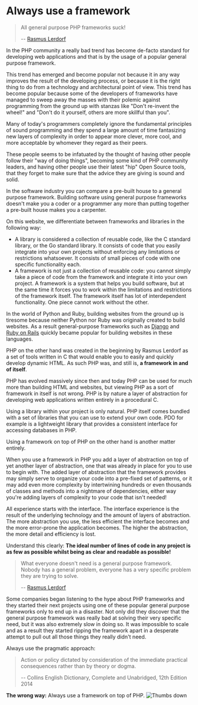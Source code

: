 # Always use a framework #

> All general purpose PHP frameworks suck!
>
> -- [Rasmus Lerdorf](https://www.youtube.com/watch?v=DuB6UjEsY_Y)

In the PHP community a really bad trend has become de-facto standard for developing web applications and that is by the usage of a popular general purpose framework.

This trend has emerged and become popular not because it in any way improves the result of the developing process, or because it is the right thing to do from a technology and architectural point of view. This trend has become popular because some of the developers of frameworks have managed to sweep away the masses with their polemic against programming from the ground up with stanzas like "Don't re-invent the wheel!" and "Don't do it yourself, others are more skillful than you".

Many of today's programmers completely ignore the fundamental principles of sound programming and they spend a large amount of time fantasizing new layers of complexity in order to appear more clever, more cool, and more acceptable by whomever they regard as their peers.

These people seems to be infatuated by the thought of having other people follow their "way of doing things", becoming some kind of PHP community leaders, and having other people use their latest "hip" Open Source tools, that they forget to make sure that the advice they are giving is sound and solid.

In the software industry you can compare a pre-built house to a general purpose framework. Building software using general purpose frameworks doesn't make you a coder or a programmer any more than putting together a pre-built house makes you a carpenter.

On this website, we differentiate between frameworks and libraries in the following way:

 * A library is considered a collection of reusable code, like the C standard library, or the Go standard library. It consists of code that you easily integrate into your own projects without enforcing any limitations or restrictions whatsoever. It consists of small pieces of code with one specific functionality each.
 * A framework is not just a collection of reusable code: you cannot simply take a piece of code from the framework and integrate it into your own project. A framework is a system that helps you build software, but at the same time it forces you to work within the limitations and restrictions of the framework itself. The framework itself has lot of interdependent functionality. One piece cannot work without the other.

In the world of Python and Ruby, building websites from the ground up is tiresome because neither Python nor Ruby was originally created to build websites. As a result general-purpose frameworks such as [Django](https://en.wikipedia.org/wiki/Django_%28web_framework%29) and [Ruby on Rails](https://en.wikipedia.org/wiki/Ruby_on_Rails) quickly became popular for building websites in these languages.

PHP on the other hand was created in the beginning by Rasmus Lerdorf as a set of tools written in C that would enable you to easily and quickly develop dynamic HTML. As such PHP was, and still is, **a framework in and of itself**.

PHP has evolved massively since then and today PHP can be used for much more than building HTML and websites, but viewing PHP as a sort of framework in itself is not wrong. PHP is by nature a layer of abstraction for developing web applications written entirely in a procedural C.

Using a library within your project is only natural. PHP itself comes bundled with a set of libraries that you can use to extend your own code. PDO for example is a lightweight library that provides a consistent interface for accessing databases in PHP.

Using a framework on top of PHP on the other hand is another matter entirely.

When you use a framework in PHP you add a layer of abstraction on top of yet another layer of abstraction, one that was already in place for you to use to begin with. The added layer of abstraction that the framework provides may simply serve to organize your code into a pre-fixed set of patterns, or it may add even more complexity by intertwining hundreds or even thousands of classes and methods into a nightmare of dependencies, either way you're adding layers of complexity to your code that isn't needed!

All experience starts with the interface. The interface experience is the result of the underlying technology and the amount of layers of abstraction. The more abstraction you use, the less efficient the interface becomes and the more error-prone the application becomes. The higher the abstraction, the more detail and efficiency is lost.

Understand this clearly: **The ideal number of lines of code in any project is as few as possible whilst being as clear and readable as possible!**

> What everyone doesn't need is a general purpose framework. Nobody has a general problem, everyone has a very specific problem they are trying to solve.
>
> -- [Rasmus Lerdorf](https://www.youtube.com/watch?v=anr7DQnMMs0)

Some companies began listening to the hype about PHP frameworks and they started their next projects using one of these popular general purpose frameworks only to end up in a disaster. Not only did they discover that the general purpose framework was really bad at solving their very specific need, but it was also extremely slow in doing so. It was impossible to scale and as a result they started ripping the framework apart in a desperate attempt to pull out all those things they really didn't need.

Always use the pragmatic approach:

> Action or policy dictated by consideration of the immediate practical consequences rather than by theory or dogma.
>
> -- Collins English Dictionary, Complete and Unabridged, 12th Edition 2014

**The wrong way:** Always use a framework on top of PHP. ![Thumbs down](/img/thumbs-down.png)
